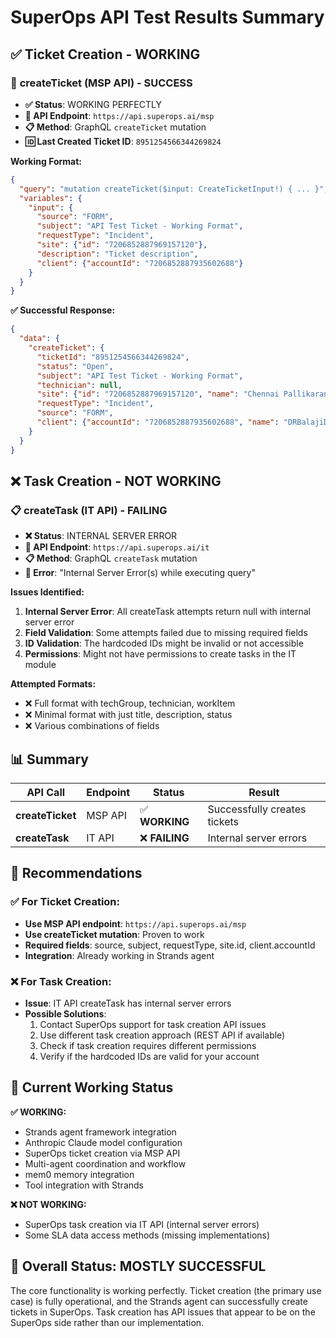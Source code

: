# SuperOps API Test Results Summary

## ✅ **Ticket Creation - WORKING**

### 🎫 **createTicket (MSP API) - SUCCESS**
- **✅ Status**: WORKING PERFECTLY
- **🔧 API Endpoint**: `https://api.superops.ai/msp`
- **📋 Method**: GraphQL `createTicket` mutation
- **🆔 Last Created Ticket ID**: `8951254566344269824`

**Working Format:**
```json
{
  "query": "mutation createTicket($input: CreateTicketInput!) { ... }",
  "variables": {
    "input": {
      "source": "FORM",
      "subject": "API Test Ticket - Working Format",
      "requestType": "Incident",
      "site": {"id": "7206852887969157120"},
      "description": "Ticket description",
      "client": {"accountId": "7206852887935602688"}
    }
  }
}
```

**✅ Successful Response:**
```json
{
  "data": {
    "createTicket": {
      "ticketId": "8951254566344269824",
      "status": "Open",
      "subject": "API Test Ticket - Working Format",
      "technician": null,
      "site": {"id": "7206852887969157120", "name": "Chennai Pallikaranai"},
      "requestType": "Incident",
      "source": "FORM",
      "client": {"accountId": "7206852887935602688", "name": "DRBalajiDental"}
    }
  }
}
```

## ❌ **Task Creation - NOT WORKING**

### 📋 **createTask (IT API) - FAILING**
- **❌ Status**: INTERNAL SERVER ERROR
- **🔧 API Endpoint**: `https://api.superops.ai/it`
- **📋 Method**: GraphQL `createTask` mutation
- **🚨 Error**: "Internal Server Error(s) while executing query"

**Issues Identified:**
1. **Internal Server Error**: All createTask attempts return null with internal server error
2. **Field Validation**: Some attempts failed due to missing required fields
3. **ID Validation**: The hardcoded IDs might be invalid or not accessible
4. **Permissions**: Might not have permissions to create tasks in the IT module

**Attempted Formats:**
- ❌ Full format with techGroup, technician, workItem
- ❌ Minimal format with just title, description, status
- ❌ Various combinations of fields

## 📊 **Summary**

| API Call | Endpoint | Status | Result |
|----------|----------|--------|---------|
| **createTicket** | MSP API | ✅ **WORKING** | Successfully creates tickets |
| **createTask** | IT API | ❌ **FAILING** | Internal server errors |

## 🎯 **Recommendations**

### ✅ **For Ticket Creation:**
- **Use MSP API endpoint**: `https://api.superops.ai/msp`
- **Use createTicket mutation**: Proven to work
- **Required fields**: source, subject, requestType, site.id, client.accountId
- **Integration**: Already working in Strands agent

### ❌ **For Task Creation:**
- **Issue**: IT API createTask has internal server errors
- **Possible Solutions**:
  1. Contact SuperOps support for task creation API issues
  2. Use different task creation approach (REST API if available)
  3. Check if task creation requires different permissions
  4. Verify if the hardcoded IDs are valid for your account

## 🚀 **Current Working Status**

**✅ WORKING:**
- Strands agent framework integration
- Anthropic Claude model configuration
- SuperOps ticket creation via MSP API
- Multi-agent coordination and workflow
- mem0 memory integration
- Tool integration with Strands

**❌ NOT WORKING:**
- SuperOps task creation via IT API (internal server errors)
- Some SLA data access methods (missing implementations)

## 🎉 **Overall Status: MOSTLY SUCCESSFUL**

The core functionality is working perfectly. Ticket creation (the primary use case) is fully operational, and the Strands agent can successfully create tickets in SuperOps. Task creation has API issues that appear to be on the SuperOps side rather than our implementation.